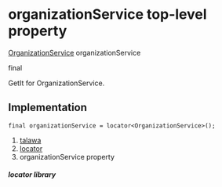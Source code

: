 
<div>

# organizationService top-level property

</div>


[OrganizationService](../services_org_service/OrganizationService-class.html)
organizationService


final




GetIt for OrganizationService.



## Implementation

``` language-dart
final organizationService = locator<OrganizationService>();
```







1.  [talawa](../index.html)
2.  [locator](../locator/)
3.  organizationService property

##### locator library







